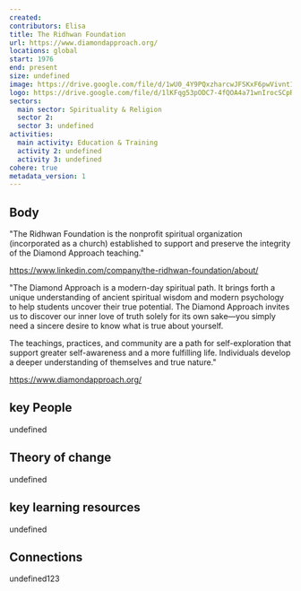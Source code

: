 ```yaml
---
created:
contributors: Elisa
title: The Ridhwan Foundation
url: https://www.diamondapproach.org/
locations: global
start: 1976
end: present
size: undefined
image: https://drive.google.com/file/d/1wU0_4Y9PQxzharcwJFSKxF6pwVivnt1i/view?usp=drive_link
logo: https://drive.google.com/file/d/1lKFqg53pODC7-4fQOA4a71wnIrocSCpR/view?usp=drive_link
sectors:
  main sector: Spirituality & Religion
  sector 2: 
  sector 3: undefined
activities: 
  main activity: Education & Training
  activity 2: undefined
  activity 3: undefined
cohere: true
metadata_version: 1
---
```



## Body

"The Ridhwan Foundation is the nonprofit spiritual organization (incorporated as a church) established to support and preserve the integrity of the Diamond Approach teaching."

https://www.linkedin.com/company/the-ridhwan-foundation/about/

"The Diamond Approach is a modern-day spiritual path. It brings forth a unique understanding of ancient spiritual wisdom and modern psychology to help students uncover their true potential. The Diamond Approach invites us to discover our inner love of truth solely for its own sake—you simply need a sincere desire to know what is true about yourself.

The teachings, practices, and community are a path for self-exploration that support greater self-awareness and a more fulfilling life. Individuals develop a deeper understanding of themselves and true nature."

https://www.diamondapproach.org/

## key People

undefined

## Theory of change

undefined

## key learning resources

undefined

## Connections

undefined123

